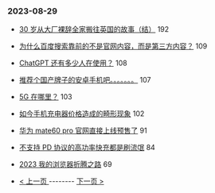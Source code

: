 ### 2023-08-29 
- [30 岁从大厂裸辞全家搬往英国的故事（结）](https://www.v2ex.com/t/969041) 192
- [为什么百度搜索靠前的不是官网内容，而是第三方内容？](https://www.v2ex.com/t/969051) 109
- [ChatGPT 还有多少人在使用？](https://www.v2ex.com/t/969052) 108
- [推荐个国产牌子的安卓手机吧。。。。。。。](https://www.v2ex.com/t/969089) 107
- [5G 在哪里？](https://www.v2ex.com/t/969070) 103
- [如今手机充电器价格造成的畸形现象](https://www.v2ex.com/t/969133) 102
- [华为 mate60 pro 官网直接上线预售了](https://www.v2ex.com/t/969171) 91
- [不支持 PD 协议的高功率快充都是刷流氓](https://www.v2ex.com/t/969137) 84
- [2023 我的浏览器折腾之路](https://www.v2ex.com/t/969065) 69 

- [ < 上一页 ](https://github.com/able8/v2ex-hot-record/blob/master/2023-08-28.md) -------- [ 下一页 > ](https://github.com/able8/v2ex-hot-record/blob/master/2023-08-30.md)